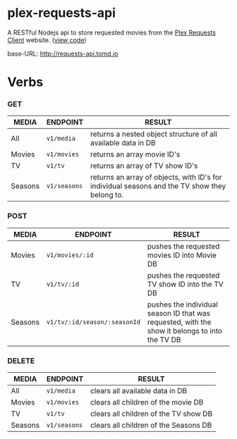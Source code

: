 # plex-requests-api

A RESTful Nodejs api to store requested movies from the [Plex Requests Client](http://requests.tomd.io) website. ([view code](https://github.com/tomdaniels/plex-requests-client))

base-URL: http://requests-api.tomd.io

# Verbs

### GET

| MEDIA    |ENDPOINT    |                           RESULT                          |
|----------|-----------|---------------------------------------------------------|
|    All     |  `v1/media` |          returns a nested object structure of all available data in DB                  |
|   Movies   | `v1/movies` |          returns an array movie ID's         |
|     TV     |    `v1/tv`   |         returns an array of TV show ID's        |
|   Seasons  | `v1/seasons` | returns an array of objects, with ID's for individual seasons and the TV show they belong to. |

### POST

| MEDIA    |ENDPOINT       |RESULT                                                     |
|----------|-----------|---------------------------------------------------------|
|   Movies   | `v1/movies/:id` |          pushes the requested movies ID into Movie DB        |
|     TV     |    `v1/tv/:id`   |         pushes the requested TV show ID into the TV DB        |
|   Seasons  | `v1/tv/:id/season/:seasonId` | pushes the individual season ID that was requested, with the show it belongs to into the TV DB |

### DELETE

| MEDIA    |ENDPOINT    |                           RESULT                          |
|----------|-----------|---------------------------------------------------------|
|    All     |  `v1/media` |          clears all available data in DB                  |
|   Movies   | `v1/movies` |          clears all children of the movie DB         |
|     TV     |    `v1/tv`   |         clears all children of the TV show DB        |
|   Seasons  | `v1/seasons` | clears all children of the Seasons DB |
